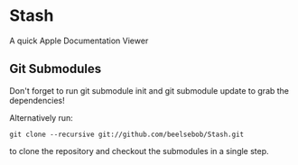 Stash
=====

A quick Apple Documentation Viewer

Git Submodules
--------------

Don't forget to run git submodule init and git submodule update to grab the dependencies!

Alternatively run:

    git clone --recursive git://github.com/beelsebob/Stash.git

to clone the repository and checkout the submodules in a single step.
